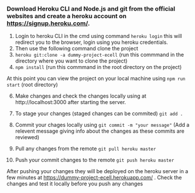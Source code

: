 ### Download Heroku CLI and Node.js and git from the official websites and create a heroku account on https://signup.heroku.com/.

1. Login to heroku CLI in the cmd using command ```heroku login``` this will redirect you to the browser, login using you heroku credentials.
2. Then use the following command clone the project 
3. ```heroku git:clone -a dummy-project-ecell``` (run this commmand in the directory where you want to clone the project)
4. ```npm install``` (run this commmand in the root directory on the project)

At this point you can view the project on your local machine using  ```npm run start``` (root directory)

6. Make changes and check the changes locally using at http://localhost:3000 after starting the server.

8. To stage your changes (staged changes can be commited)  ```git add .```
9. Commit your chages locally using  ```git commit -m "your message"``` (Add a relevent message giving info about the changes as these commits are reviewed)
10. Pull any changes from the remote  ```git pull heroku master```
11. Push your commit changes to  the remote  ```git push heroku master```

After pushing your changes they will be deployed on the heroku server in a few minutes at https://dummy-project-ecell.herokuapp.com/ .
Check the changes and test it locally before you push any changes <br>

